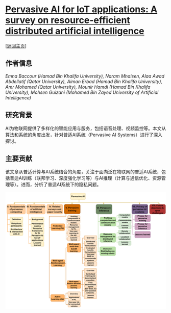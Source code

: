 # [Pervasive AI for IoT applications: A survey on resource-efficient distributed artificial intelligence](https://doi.org/10.1109/COMST.2022.3200740)

\[[返回主页](../../README.md#2022)\]

## 作者信息
*Emna Baccour (Hamad Bin Khalifa University), Naram Mhaisen, Alaa Awad Abdellatif (Qatar University), Aiman Erbad (Hamad Bin Khalifa University), Amr Mohamed (Qatar University), Mounir Hamdi (Hamad Bin Khalifa University), Mohsen Guizani (Mohamed Bin Zayed University of Artificial Intelligence)*

## 研究背景
AI为物联网提供了多样化的智能应用与服务，包括语音处理、视频监控等。本文从算法和系统的角度出发，针对普适AI系统（Pervasive AI Systems）进行了深入探讨。

## 主要贡献
该文章从普适计算与AI系统结合的角度，关注于面向泛在物联网的普适AI系统，包括普适AI训练（联邦学习、深度强化学习等）与AI推理（计算与通信优化、资源管理等）。进而，分析了普适AI系统下的隐私问题。

![](../../figs/comst22-pervasive-ai.png)